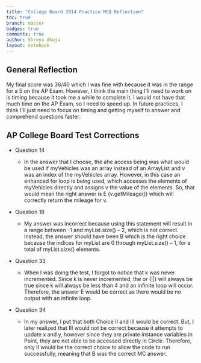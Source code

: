 ```yaml
---
title: "College Board 2014 Practice MCQ Reflection"
toc: true
branch: master
badges: true
comments: true
author: Shreya Ahuja
layout: notebook
---
```


## General Reflection 
My final score was 36/40 which I was fine with because it was in the range for a 5 on the AP Exam. However, I think the main thing I'll need to work on is timing because it took me a while to complete it.  I would not have that much time on the AP Exam, so I need to speed up. In future practices, I think I'll just need to focus on timing and getting myself to answer and comprehend questions faster.

## AP College Board Test Corrections

- Question 14
    - In the answer that I choose, the ahe access being was what would be used if myVehicles was an array instead of an ArrayList and v was an index of the myVehicles array. However, in this case an enhanced for loop is being used, which accesses the elements of myVehicles directly and assigns v the value of the elements. So, that would mean the right answer is E (v.getMileage()) which will correctly return the mileage for v.


- Question 18
   - My answer was incorrect because using this statement will result in a range between -1 and myList.size() – 2, which is not correct. Instead, the answer should have been B which is the right choice because the indices for myList are 0 through myList.size() – 1, for a total of myList.size() elements.


- Question 33
   - When I was doing the test, I forgot to notice that k was never incremented. Since k is never incremented, the or (||) will always be true since k will always be less than 4 and an infinite loop will occur. Therefore, the answer E would be correct as there would be no output with an infinite loop.


- Question 34
   - In my answer, I put that both Choice II and III would be correct. But, I later realized that III would not be correct because it attempts to update x and y, however since they are private instance variables in Point, they are not able to be accessed directly in Circle. Therefore, only II would be the correct choice to allow the code to run successfully, meaning that B was the correct MC answer.



